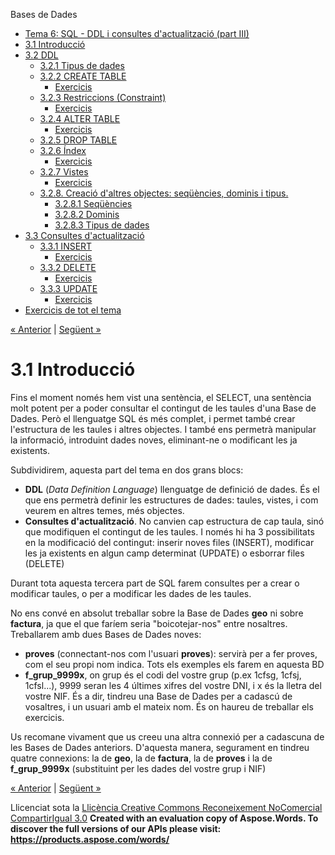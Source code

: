 Bases de Dades

- [Tema 6: SQL - DDL i consultes d'actualització (part III)](index.md)
- [3.1 Introducció](31_introducci.md)
- [3.2 DDL](32_ddl.md) 
  - [3.2.1 Tipus de dades](321_tipus_de_dades.md)
  - [3.2.2 CREATE TABLE](322_create_table.md) 
    - [Exercicis](exercicis.md)
  - [3.2.3 Restriccions (Constraint)](323_restriccions_constraint.md) 
    - [Exercicis](exercicis0.md)
  - [3.2.4 ALTER TABLE](324_alter_table.md) 
    - [Exercicis](exercicis1.md)
  - [3.2.5 DROP TABLE](325_drop_table.md)
  - [3.2.6 Índex](326_ndex.md) 
    - [Exercicis](exercicis2.md)
  - [3.2.7 Vistes](327_vistes.md) 
    - [Exercicis](exercicis3.md)
  - [3.2.8. Creació d'altres objectes: seqüències, dominis i tipus.](328_creaci_daltres_objectes_seqncies_dominis_i_tipus.md) 
    - [3.2.8.1 Seqüències](3281_seqncies.md)
    - [3.2.8.2 Dominis](3282_dominis.md)
    - [3.2.8.3 Tipus de dades](3283_tipus_de_dades.md)
- [3.3 Consultes d'actualització](33_consultes_dactualitzaci.md) 
  - [3.3.1 INSERT](331_insert.md) 
    - [Exercicis](exercicis4.md)
  - [3.3.2 DELETE](332_delete.md) 
    - [Exercicis](exercicis5.md)
  - [3.3.3 UPDATE](333_update.md) 
    - [Exercicis](exercicis6.md)
- [Exercicis de tot el tema](exercicis_de_tot_el_tema.md)

[« Anterior](index.md) | [Següent »](32_ddl.md)
# <a name="main"></a>**3.1 Introducció**


Fins el moment només hem vist una sentència, el SELECT, una sentència molt potent per a poder consultar el contingut de les taules d'una Base de Dades. Però el llenguatge SQL és més complet, i permet també crear l'estructura de les taules i altres objectes. I també ens permetrà manipular la informació, introduint dades noves, eliminant-ne o modificant les ja existents.

Subdividirem, aquesta part del tema en dos grans blocs:

- **DDL** (*Data Definition Language*) llenguatge de definició de dades. És el que ens permetrà definir les estructures de dades: taules, vistes, i com veurem en altres temes, més objectes.
- **Consultes d'actualització**. No canvien cap estructura de cap taula, sinó que modifiquen el contingut de les taules. I només hi ha 3 possibilitats en la modificació del contingut: inserir noves files (INSERT), modificar les ja existents en algun camp determinat (UPDATE) o esborrar files (DELETE)

Durant tota aquesta tercera part de SQL farem consultes per a crear o modificar taules, o per a modificar les dades de les taules.

No ens convé en absolut treballar sobre la Base de Dades **geo** ni sobre **factura**, ja que el que faríem seria "boicotejar-nos" entre nosaltres. Treballarem amb dues Bases de Dades noves:

- **proves** (connectant-nos com l'usuari **proves**): servirà per a fer proves, com el seu propi nom indica. Tots els exemples els farem en aquesta BD
- **f\_grup\_9999x**, on grup és el codi del vostre grup (p.ex 1cfsg, 1cfsj, 1cfsl...), 9999 seran les 4 últimes xifres del vostre DNI, i x és la lletra del vostre NIF. És a dir, tindreu una Base de Dades per a cadascú de vosaltres, i un usuari amb el mateix nom. És on haureu de treballar els exercicis.

Us recomane vivament que us creeu una altra connexió per a cadascuna de les Bases de Dades anteriors. D'aquesta manera, segurament en tindreu quatre connexions: la de **geo**, la de **factura**, la de **proves** i la de **f\_grup\_9999x** (substituint per les dades del vostre grup i NIF)

[« Anterior](index.md) | [Següent »](32_ddl.md)

Llicenciat sota la [Llicència Creative Commons Reconeixement NoComercial CompartirIgual 3.0](http://creativecommons.org/licenses/by-nc-sa/3.0/)
**Created with an evaluation copy of Aspose.Words. To discover the full versions of our APIs please visit: https://products.aspose.com/words/**
